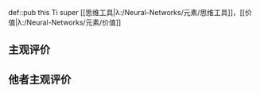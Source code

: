 def::pub this Ti super [[思维工具|λ:/Neural-Networks/元素/思维工具]]，[[价值|λ:/Neural-Networks/元素/价值]]



## 主观评价


## 他者主观评价